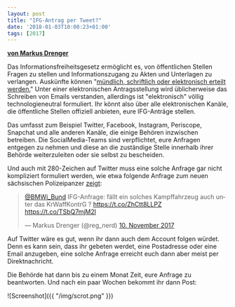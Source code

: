 ```yaml
---
layout: post
title: "IFG-Antrag per Tweet?"
date: '2018-01-03T10:00:23+01:00'
tags: [2017]
---
```


**[von Markus Drenger](https://twitter.com/reg_nerd/)**

Das Informationsfreiheitsgesetz ermöglicht es, von öffentlichen Stellen Fragen zu stellen und Informationszugang zu Akten und Unterlagen
zu verlangen. Auskünfte können "[mündlich, schriftlich oder elektronisch erteilt werden.](https://www.gesetze-im-internet.de/ifg/__7.html)" Unter einer elektronischen Antragsstellung wird üblicherweise das Schreiben von Emails verstanden, allerdings ist "elektronisch"
völlig technologieneutral formuliert. Ihr könnt also über alle elektronischen Kanäle, die öffentliche Stellen offiziell anbieten, eure IFG-Anträge stellen.

Das umfasst zum Beispiel Twitter, Facebook, Instagram, Periscope, Snapchat und alle anderen Kanäle, die einige Behören inzwischen
betreiben. Die SocialMedia-Teams sind verpflichtet, eure Anfragen entgegen zu nehmen und diese an die zuständige Stelle innerhalb ihrer
Behörde weiterzuleiten oder sie selbst zu bescheiden.

Und auch mit 280-Zeichen auf Twitter muss eine solche Anfrage gar nicht kompliziert formuliert werden, wie etwa folgende Anfrage zum neuen
sächsischen Polizeipanzer [zeigt](https://twitter.com/reg_nerd/status/928962628629745664):

<blockquote class="twitter-tweet" data-lang="de"><p lang="de" dir="ltr"><a href="https://twitter.com/BMWi_Bund?ref_src=twsrc%5Etfw">@BMWi_Bund</a> IFG-Anfrage: fällt ein solches Kampffahrzeug auch unter das KrWaffKontrG ? <a href="https://t.co/ZhCtt8LLPZ">https://t.co/ZhCtt8LLPZ</a> <a href="https://t.co/TSbQ7mjM2l">https://t.co/TSbQ7mjM2l</a></p>&mdash; Markus Drenger (@reg_nerd) <a href="https://twitter.com/reg_nerd/status/928962628629745664?ref_src=twsrc%5Etfw">10. November 2017</a></blockquote>
<script async src="https://platform.twitter.com/widgets.js" charset="utf-8"></script>

Auf Twitter wäre es gut, wenn ihr dann auch dem Account folgen würdet. Denn es kann sein, dass ihr gebeten werdet, eine Postadresse oder eine Email anzugeben, eine solche Anfrage erreicht euch dann aber meist per Direktnachricht.

Die Behörde hat dann bis zu einem Monat Zeit, eure Anfrage zu beantworten. Und nach ein paar Wochen bekommt ihr dann Post:

![Screenshot]({{ "/img/scrot.png" }})
